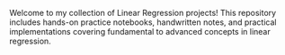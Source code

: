 Welcome to my collection of Linear Regression projects! This repository includes hands-on practice notebooks, handwritten notes, and practical implementations covering fundamental to advanced concepts in linear regression.
